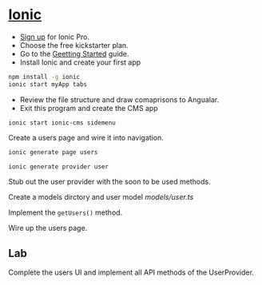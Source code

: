 # [Ionic](https://ionicframework.com/)

* [Sign up](https://dashboard.ionicjs.com/signup) for Ionic Pro.
* Choose the free kickstarter plan.
* Go to the [Geetting Started](https://ionicframework.com/getting-started) guide.
* Install Ionic and create your first app

```sh
npm install -g ionic
ionic start myApp tabs
```

* Review the file structure and draw comaprisons to Angualar.
* Exit this program and create the CMS app
```
ionic start ionic-cms sidemenu
```

Create a users page and wire it into navigation.
```sh
ionic generate page users
```

```sh
ionic generate provider user
```
Stub out the user provider with the soon to be used methods.

Create a models dirctory and user model *models/user.ts*

Implement the ```getUsers()``` method.

Wire up the users page.

## Lab

Complete the users UI and implement all API methods of the UserProvider.


